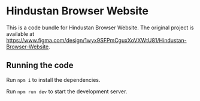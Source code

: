 
  # Hindustan Browser Website

  This is a code bundle for Hindustan Browser Website. The original project is available at https://www.figma.com/design/1wyx9SFPmCguxXoVXWtU81/Hindustan-Browser-Website.

  ## Running the code

  Run `npm i` to install the dependencies.

  Run `npm run dev` to start the development server.
  